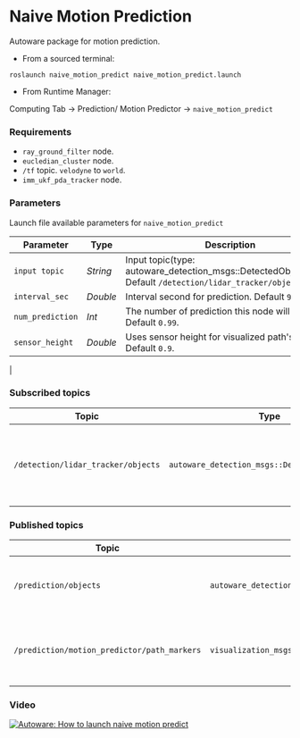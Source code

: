 # Naive Motion Prediction

Autoware package for motion prediction.

* From a sourced terminal:

`roslaunch naive_motion_predict naive_motion_predict.launch`


* From Runtime Manager:

Computing Tab -> Prediction/ Motion Predictor -> `naive_motion_predict`

### Requirements
* `ray_ground_filter` node.
* `eucledian_cluster` node.
* `/tf` topic.  `velodyne` to `world`.
* `imm_ukf_pda_tracker` node.

### Parameters

Launch file available parameters for `naive_motion_predict`

|Parameter| Type| Description|
----------|-----|--------
|`input topic`|*String* |Input topic(type: autoware_detection_msgs::DetectedObjectArray). Default `/detection/lidar_tracker/objects`.|
|`interval_sec`|*Double*|Interval second for prediction. Default `9.22`.|
|`num_prediction`|*Int*|The number of prediction this node will make. Default `0.99`.|
|`sensor_height`|*Double*|Uses sensor height for visualized path's height. Default `0.9`.|

|


### Subscribed topics

|Topic|Type|Objective|
------|----|---------
|`/detection/lidar_tracker/objects`|`autoware_detection_msgs::DetectedObjectArray`|The result topic from Autoware Detection stack|

### Published topics

|Topic|Type|Objective|
------|----|---------
|`/prediction/objects`|`autoware_detection_msgs::DetectedObjectArray`|Added predicted objects to input data..|
|`/prediction/motion_predictor/path_markers`|`visualization_msgs::MarkerArray`|Visualzing predicted path in ros marker array|

### Video

[![Autoware: How to launch naive motion predict](https://img.youtube.com/vi/T6ediU0CHP0/0.jpg)](https://www.youtube.com/watch?v=T6ediU0CHP0&feature=youtu.be)
